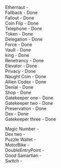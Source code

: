 Ethernaut -  
Fallback - Done  
Fallout - Done     
Coin Flip - Done     
Telephone - Done     
Token - Done     
Delegation - Done     
Force - Done     
Vault - Done     
king - Done    
Renetrancy -  Done    
Elevator - Done     
Privacy - Done     
Naught Coin - Done  
Allien Codex - Done   
Denial -  Done  
Shop - Done  
Gatekeeper one -  Done  
Gatekeeper two - Done  
Preservation - Done   
Dex - Done  
Gatekeeper three - Done   

Magic Number -   
Dex two -   
Puzzle Wallet -   
MotorBike -  
DoubleEntryPoint -  
Good Samartian -  
Switch -     

